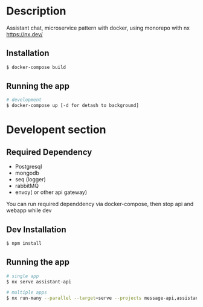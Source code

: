 # Description

Assistant chat, microservice pattern with docker, using monorepo with nx https://nx.dev/

## Installation

```bash
$ docker-compose build
```

## Running the app

```bash
# development
$ docker-compose up [-d for detash to background]
```

# Developent section
 ## Required Dependency
 - Postgresql
 - mongodb
 - seq (logger)
 - rabbitMQ
 - envoy( or other api gateway)
 
You can run required dependdency via docker-compose,
then stop api and webapp while dev

## Dev Installation

```bash
$ npm install
```

## Running the app

```bash
# single app
$ nx serve assistant-api

# multiple apps
$ nx run-many --parallel --target=serve --projects message-api,assistant-api,assistant-web
```